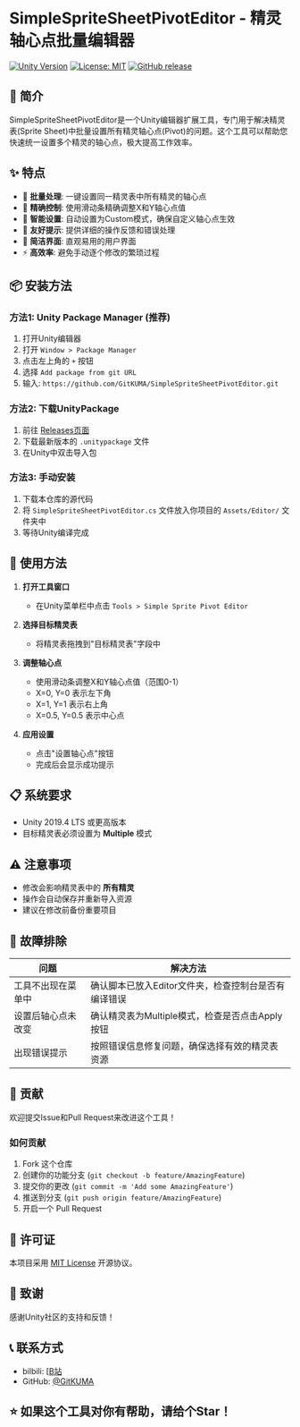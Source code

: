 # SimpleSpriteSheetPivotEditor - 精灵轴心点批量编辑器

[![Unity Version](https://img.shields.io/badge/Unity-2019.4%2B-blue)](https://unity3d.com/get-unity/download)
[![License: MIT](https://img.shields.io/badge/License-MIT-yellow.svg)](https://opensource.org/licenses/MIT)
[![GitHub release](https://img.shields.io/github/v/release/GitKUMA/SimpleSpriteSheetPivotEditor)](https://github.com/GitKUMA/SimpleSpriteSheetPivotEditor/releases)

## 📖 简介

SimpleSpriteSheetPivotEditor是一个Unity编辑器扩展工具，专门用于解决精灵表(Sprite Sheet)中批量设置所有精灵轴心点(Pivot)的问题。这个工具可以帮助您快速统一设置多个精灵的轴心点，极大提高工作效率。

## ✨ 特点

- 🚀 **批量处理**: 一键设置同一精灵表中所有精灵的轴心点
- 🎯 **精确控制**: 使用滑动条精确调整X和Y轴心点值
- 🔧 **智能设置**: 自动设置为Custom模式，确保自定义轴心点生效
- 💬 **友好提示**: 提供详细的操作反馈和错误处理
- 🎨 **简洁界面**: 直观易用的用户界面
- ⚡ **高效率**: 避免手动逐个修改的繁琐过程

## 📦 安装方法

### 方法1: Unity Package Manager (推荐)

1. 打开Unity编辑器
2. 打开 `Window > Package Manager`
3. 点击左上角的 `+` 按钮
4. 选择 `Add package from git URL`
5. 输入: `https://github.com/GitKUMA/SimpleSpriteSheetPivotEditor.git`

### 方法2: 下载UnityPackage

1. 前往 [Releases页面](https://github.com/GitKUMA/SimpleSpriteSheetPivotEditor/releases)
2. 下载最新版本的 `.unitypackage` 文件
3. 在Unity中双击导入包

### 方法3: 手动安装

1. 下载本仓库的源代码
2. 将 `SimpleSpriteSheetPivotEditor.cs` 文件放入你项目的 `Assets/Editor/` 文件夹中
3. 等待Unity编译完成

## 🚀 使用方法

1. **打开工具窗口**
   - 在Unity菜单栏中点击 `Tools > Simple Sprite Pivot Editor`

2. **选择目标精灵表**
   - 将精灵表拖拽到"目标精灵表"字段中

3. **调整轴心点**
   - 使用滑动条调整X和Y轴心点值（范围0-1）
   - X=0, Y=0 表示左下角
   - X=1, Y=1 表示右上角
   - X=0.5, Y=0.5 表示中心点

4. **应用设置**
   - 点击"设置轴心点"按钮
   - 完成后会显示成功提示

## 📋 系统要求

- Unity 2019.4 LTS 或更高版本
- 目标精灵表必须设置为 **Multiple** 模式

## ⚠️ 注意事项

- 修改会影响精灵表中的 **所有精灵**
- 操作会自动保存并重新导入资源
- 建议在修改前备份重要项目

## 🔧 故障排除

| 问题 | 解决方法 |
|------|----------|
| 工具不出现在菜单中 | 确认脚本已放入Editor文件夹，检查控制台是否有编译错误 |
| 设置后轴心点未改变 | 确认精灵表为Multiple模式，检查是否点击Apply按钮 |
| 出现错误提示 | 按照错误信息修复问题，确保选择有效的精灵表资源 |

## 🤝 贡献

欢迎提交Issue和Pull Request来改进这个工具！

### 如何贡献
1. Fork 这个仓库
2. 创建你的功能分支 (`git checkout -b feature/AmazingFeature`)
3. 提交你的更改 (`git commit -m 'Add some AmazingFeature'`)
4. 推送到分支 (`git push origin feature/AmazingFeature`)
5. 开启一个 Pull Request

## 📄 许可证

本项目采用 [MIT License](LICENSE) 开源协议。

## 🙏 致谢

感谢Unity社区的支持和反馈！

## 📞 联系方式

- bilbili: [[B站](https://space.bilibili.com/31330664?spm_id_from=333.337.0.0)
- GitHub: [@GitKUMA](https://github.com/GitKUMA)

## ⭐ 如果这个工具对你有帮助，请给个Star！
